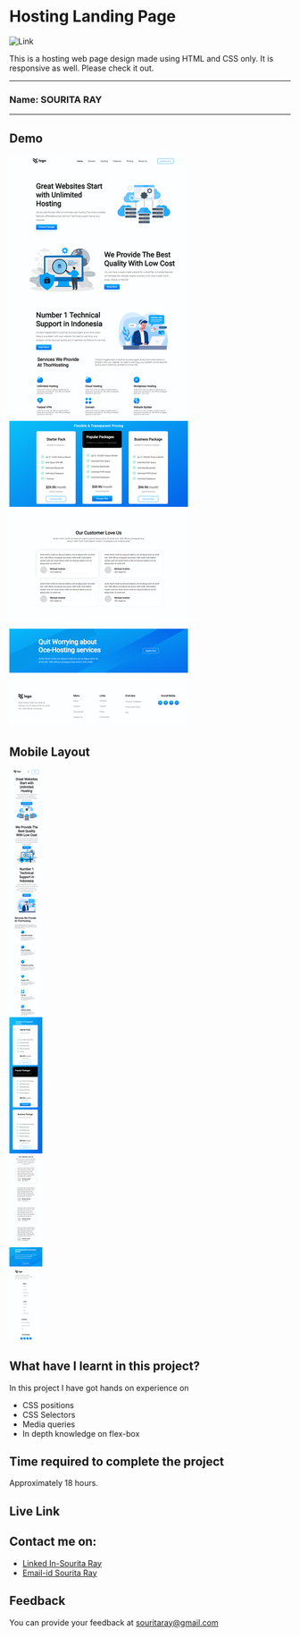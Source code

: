 
# Hosting Landing Page

  ![Link](https://img.shields.io/badge/Technology%20Used%3A-HTML%2FCSS-blue)

This is a hosting web page design made using HTML and CSS only. It is responsive as well. Please check it out. 
***
### Name: SOURITA RAY
***
## Demo

![output](output%20(1).png)


## Mobile Layout

![mobile](mobile%20view.png)



## What have I learnt in this project?

In this project I have got hands on experience on
- CSS positions
- CSS Selectors
- Media queries
- In depth knowledge on flex-box


## Time required to complete the project

Approximately 18 hours.

## Live Link


## Contact me on:

- [Linked In-Sourita Ray](www.linkedin.com/in/sourita-ray-89bab0212)
- [Email-id Sourita Ray](souritaray@gmail.com)

## Feedback

You can provide your feedback at souritaray@gmail.com






